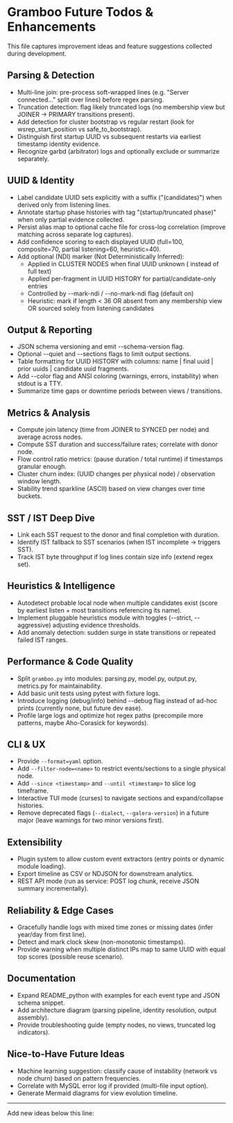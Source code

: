 # Gramboo Future Todos & Enhancements

This file captures improvement ideas and feature suggestions collected during development.

## Parsing & Detection
- Multi-line join: pre-process soft-wrapped lines (e.g. "Server <name> connected..." split over lines) before regex parsing.
- Truncation detection: flag likely truncated logs (no membership view but JOINER → PRIMARY transitions present).
- Add detection for cluster bootstrap vs regular restart (look for wsrep_start_position vs safe_to_bootstrap).
- Distinguish first startup UUID vs subsequent restarts via earliest timestamp identity evidence.
- Recognize garbd (arbitrator) logs and optionally exclude or summarize separately.

## UUID & Identity
- Label candidate UUID sets explicitly with a suffix ("(candidates)") when derived only from listening lines.
- Annotate startup phase histories with tag "(startup/truncated phase)" when only partial evidence collected.
- Persist alias map to optional cache file for cross-log correlation (improve matching across separate log captures).
- Add confidence scoring to each displayed UUID (full=100, composite=70, partial listening=60, heuristic=40).
- Add optional (NDI) marker (Not Deterministically Inferred):
	- Applied in CLUSTER NODES when final UUID unknown (<NDI> instead of full text)
	- Applied per-fragment in UUID HISTORY for partial/candidate-only entries
	- Controlled by --mark-ndi / --no-mark-ndi flag (default on)
	- Heuristic: mark if length < 36 OR absent from any membership view OR sourced solely from listening candidates

## Output & Reporting
- JSON schema versioning and emit --schema-version flag.
- Optional --quiet and --sections flags to limit output sections.
- Table formatting for UUID HISTORY with columns: name | final uuid | prior uuids | candidate uuid fragments.
- Add --color flag and ANSI coloring (warnings, errors, instability) when stdout is a TTY.
- Summarize time gaps or downtime periods between views / transitions.

## Metrics & Analysis
- Compute join latency (time from JOINER to SYNCED per node) and average across nodes.
- Compute SST duration and success/failure rates; correlate with donor node.
- Flow control ratio metrics: (pause duration / total runtime) if timestamps granular enough.
- Cluster churn index: (UUID changes per physical node) / observation window length.
- Stability trend sparkline (ASCII) based on view changes over time buckets.

## SST / IST Deep Dive
- Link each SST request to the donor and final completion with duration.
- Identify IST fallback to SST scenarios (when IST incomplete -> triggers SST).
- Track IST byte throughput if log lines contain size info (extend regex set).

## Heuristics & Intelligence
- Autodetect probable local node when multiple candidates exist (score by earliest listen + most transitions referencing its name).
- Implement pluggable heuristics module with toggles (--strict, --aggressive) adjusting evidence thresholds.
- Add anomaly detection: sudden surge in state transitions or repeated failed IST ranges.

## Performance & Code Quality
- Split `gramboo.py` into modules: parsing.py, model.py, output.py, metrics.py for maintainability.
- Add basic unit tests using pytest with fixture logs.
- Introduce logging (debug/info) behind --debug flag instead of ad-hoc prints (currently none, but future dev ease).
- Profile large logs and optimize hot regex paths (precompile more patterns, maybe Aho-Corasick for keywords).

## CLI & UX
- Provide `--format=yaml` option.
- Add `--filter-node=<name>` to restrict events/sections to a single physical node.
- Add `--since <timestamp>` and `--until <timestamp>` to slice log timeframe.
- Interactive TUI mode (curses) to navigate sections and expand/collapse histories.
- Remove deprecated flags (`--dialect`, `--galera-version`) in a future major (leave warnings for two minor versions first).

## Extensibility
- Plugin system to allow custom event extractors (entry points or dynamic module loading).
- Export timeline as CSV or NDJSON for downstream analytics.
- REST API mode (run as service: POST log chunk, receive JSON summary incrementally).

## Reliability & Edge Cases
- Gracefully handle logs with mixed time zones or missing dates (infer year/day from first line).
- Detect and mark clock skew (non-monotonic timestamps).
- Provide warning when multiple distinct IPs map to same UUID with equal top scores (possible reuse scenario).

## Documentation
- Expand README_python with examples for each event type and JSON schema snippet.
- Add architecture diagram (parsing pipeline, identity resolution, output assembly).
- Provide troubleshooting guide (empty nodes, no views, truncated log indicators).

## Nice-to-Have Future Ideas
- Machine learning suggestion: classify cause of instability (network vs node churn) based on pattern frequencies.
- Correlate with MySQL error log if provided (multi-file input option).
- Generate Mermaid diagrams for view evolution timeline.

---
Add new ideas below this line:
